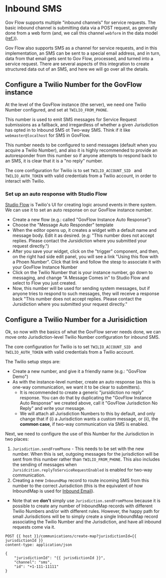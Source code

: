 # Inbound SMS

Gov Flow supports multiple "inbound channels" for service requests. The basic inbound channel is submitting data via a POST request, as generally done from a web form (and, we call this channel `webform` in the data model ([ref.](https://github.com/govflow/govflow/blob/main/src/core/service-requests/models.ts#L20))).

Gov Flow also supports SMS as a channel for service requests, and in this implementation, an SMS can be sent to a special email address, and in turn, data from that email gets sent to Gov Flow, processed, and turned into a service request. There are several aspects of this integration to create structured data out of an SMS, and here we will go over all the details.

## Configure a Twilio Number for the GovFlow instance

At the level of the GovFlow instance (the server), we need one Twilio Number configured, and set at `TWILIO_FROM_PHONE`.

This number is used to emit SMS messages for Service Request submissions as a fallback, and irregardless of whether a given Jurisdiction has opted in to Inbound SMS ot Two-way SMS. Think if it like `webmaster@localhost` for SMS in GovFlow.

This number needs to be configured to send messages (default when you acquire a Twilio Number), and also it is highly recommended to provide an autoresponder from this number so if anyone attempts to respond back to an SMS, it is clear that it is a "no reply" number.

The core configuration for Twilio is to set `TWILIO_ACCOUNT_SID ` and `TWILIO_AUTH_TOKEN` with valid credentials from a Twilio account, in order to interact with Twilio.

### Set up an auto response with Studio Flow

[Studio Flow](https://console.twilio.com/us1/develop/studio?frameUrl=%2Fconsole%2Fstudio%2Fdashboard%3Fx-target-region%3Dus1) is Twilio's UI for creating logic around events in there system. We can use it to set an auto response on our GovFlow instance number.

- Create a new flow (e.g.: called "GovFlow Instance Auto Response")
- Choose the "Message Auto Responder" template
- When the editor opens up, it creates a widget with a default name and message body. Edit it as desired. (e.g: "This number does not accept replies. Please contact the Jursidiction where you submitted your request directly.")
- After you save your widget, click on the "trigger" component, and then, on the right had side edit panel, you will see a link "Using this flow with a Phoen Number". Click that link and follow the stesp to associate it with your GovFlow Instance Number
- Click on the Twilio Number that is your instance number, go down to messaging, and change "A Message Comes in" to Studio Flow and select to Flow you just created.
- Now, this number will be used for sending system messages, but if anyone tries to respond to such messages, they will receive a response back "This number does not accept replies. Please contact the Jursidiction where you submitted your request directly."

## Configure a Twilio Number for a Jurisidiction

Ok, so now with the basics of what the GovFlow server needs done, we can move onto Jurisdiction-level Twilio Number configuration for inbound SMS.

The core configuration for Twilio is to set `TWILIO_ACCOUNT_SID ` and `TWILIO_AUTH_TOKEN` with valid credentials from a Twilio account.

The Twilio setup steps are:

- Create a new number, and give it a friendly name (e.g.: "GovFlow Demo")
- As with the instance-level number, create an auto response (as this is one-way communication, we want it to be clear to submitters).
  - It is recommended to create a generic "jursidiction no reply" response. You can do that by duplicating the "GovFlow Instance Auto Response" we created above, call it "GovFlow Jurisdiction No Reply" and write your message.
  - We will attach all Jurisdiction Numbers to this by default, and only change that if (i) a Jurisdiction wants a custom message, or (ii), the **common case**, if two-way communication via SMS is enabled.

Next, we need to configure the use of this Number for the Jurisdiction in two places:

1. `Jurisdiction.sendFromPhone` - This needs to be set with the new number. When this is set, outgoing messages for the jurisdiction will be sent from this number rather than `TWILIO_FROM_PHONE`. This also includes the sending of messages when `Jursidcition.replyToServiceRequestEnabled` is enabled for two-way communication.
2. Creating a new `InboundMap` record to route incoming SMS from this number to the correct Jurisdiction (this is the equivalent of how InboundMap is used for [Inbound Email](./inbound-email.md)).
  - Note that we **don't** simply use `Jurisdiction.sendFromPhone` because it is possible to create any number of InboundMap records with different Twilio Numbers and/or with different rules. However, the happy path for small Jurisdictions will be to simply create a single InboundMap record associating the Twilio Number and the Jurisdiction, and have all inbound requests come via it.

```http
POST {{ host }}/communications/create-map?jurisdictionId={{ jurisdictionId }}
content-type: application/json

{
    "jurisdictionId": "{{ jurisdictionId }}",
    "channel": "sms",
    "id": "+1-111-11111"
}
```

